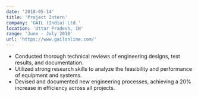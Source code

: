 ```yaml
---
date: '2018-05-14'
title: 'Project Intern'
company: 'GAIL (India) Ltd.'
location: 'Uttar Pradesh, IN'
range: 'June - July 2018'
url: 'https://www.gailonline.com/'
---
```


- Conducted thorough technical reviews of engineering designs, test results, and documentation.
- Utilized strong research skills to analyze the feasibility and performance of equipment and systems.
- Devised and documented new engineering processes, achieving a 20% increase in efficiency across all projects.
